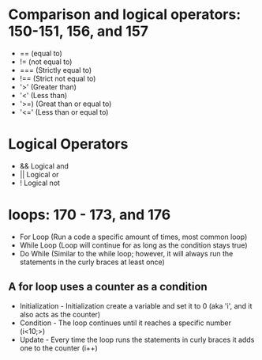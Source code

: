# Comparison and logical operators: 150-151, 156, and 157

* == (equal to)
* != (not equal to)
* === (Strictly equal to)
* !== (Strict not equal to)
* '>' (Greater than)
* '<' (Less than)
* '>=) (Great than or equal to)
* '<=' (Less than or equal to)

# Logical Operators
* && Logical and
* || Logical or
* ! Logical not


# loops: 170 - 173, and 176

* For Loop (Run a code a specific amount of times, most common loop)
* While Loop (Loop will continue for as long as the condition stays true)
* Do While (Similar to the while loop; however, it will always run the statements in the curly braces at least once)

## A for loop uses a counter as a condition

* Initialization - Initialization create a variable and set it to 0 (aka 'i', and it also acts as the counter)
* Condition - The loop continues until it reaches a specific number (i<10;>)
* Update - Every time the loop runs the statements in curly braces it adds one to the counter (i++)